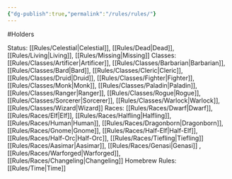 ```yaml
---
{"dg-publish":true,"permalink":"/rules/rules/"}
---
```


#Holders

Status: [[Rules/Celestial\|Celestial]], [[Rules/Dead\|Dead]], [[Rules/Living\|Living]], [[Rules/Missing\|Missing]]
Classes: [[Rules/Classes/Artificer\|Artificer]], [[Rules/Classes/Barbarian\|Barbarian]], [[Rules/Classes/Bard\|Bard]], [[Rules/Classes/Cleric\|Cleric]], [[Rules/Classes/Druid\|Druid]], [[Rules/Classes/Fighter\|Fighter]], [[Rules/Classes/Monk\|Monk]], [[Rules/Classes/Paladin\|Paladin]], [[Rules/Classes/Ranger\|Ranger]], [[Rules/Classes/Rogue\|Rogue]], [[Rules/Classes/Sorcerer\|Sorcerer]], [[Rules/Classes/Warlock\|Warlock]], [[Rules/Classes/Wizard\|Wizard]]
Races: [[Rules/Races/Dwarf\|Dwarf]], [[Rules/Races/Elf\|Elf]], [[Rules/Races/Halfling\|Halfling]], [[Rules/Races/Human\|Human]], [[Rules/Races/Dragonborn\|Dragonborn]], [[Rules/Races/Gnome\|Gnome]], [[Rules/Races/Half-Elf\|Half-Elf]], [[Rules/Races/Half-Orc\|Half-Orc]], [[Rules/Races/Tiefling\|Tiefling]] [[Rules/Races/Aasimar\|Aasimar]], [[Rules/Races/Genasi\|Genasi]] , [[Rules/Races/Warforged\|Warforged]], [[Rules/Races/Changeling\|Changeling]]
Homebrew Rules: [[Rules/Time\|Time]]